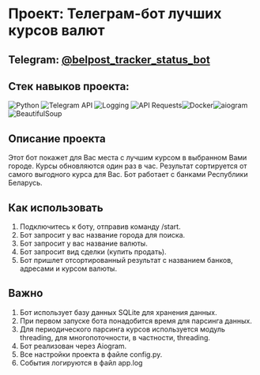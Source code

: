 # Проект: Телеграм-бот лучших курсов валют

## Telegram: [@belpost_tracker_status_bot](https://t.me/exchange_rates_byn_usd_eur_bot)

## Стек навыков проекта:

![Python](https://img.shields.io/badge/Python-3776AB?style=for-the-badge&logo=python&logoColor=white) ![Telegram API](https://img.shields.io/badge/Telegram_API-26A5E4?style=for-the-badge&logo=telegram&logoColor=white) ![Logging](https://img.shields.io/badge/Logging-292929?style=for-the-badge&logo=logging&logoColor=white) ![API Requests](https://img.shields.io/badge/API_Requests-009688?style=for-the-badge&logo=requests&logoColor=white)![Docker](https://img.shields.io/badge/Docker-2496ED?style=for-the-badge&logo=docker&logoColor=white)![aiogram](https://img.shields.io/badge/aiogram-009688?style=for-the-badge&logo=requests&logoColor=white)![BeautifulSoup](https://img.shields.io/badge/BeautifulSoup-009688?style=for-the-badge&logo=requests&logoColor=white)


## Описание проекта

Этот бот покажет для Вас места с лучшим курсом в выбранном Вами городе. Курсы обновляются один раз в час. Результат сортируется от самого выгодного курса для Вас. Бот работает с банками Республики Беларусь.

## Как использовать

1. Подключитесь к боту, отправив команду /start.
2. Бот запросит у вас название города для поиска.
3. Бот запросит у вас название валюты.
4. Бот запросит вид сделки (купить продать).
5. Бот пришлет отсортированный результат с названием банков, адресами и курсом валюты.

## Важно

1. Бот использует базу данных SQLite для хранения данных.
2. При первом запуске бота понадобится время для парсинга данных.
3. Для периодического парсинга курсов используется модуль threading, для многопоточности, в частности, threading.
4. Бот реализован через Aiogram.
5. Все настройки проекта в файле config.py.
6. События логируются в файл app.log

